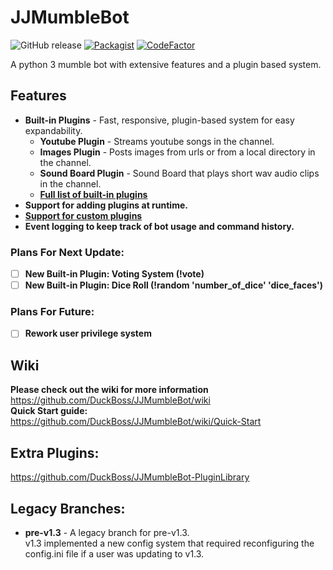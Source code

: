# JJMumbleBot
![GitHub release](https://img.shields.io/github/release/DuckBoss/JJMumbleBot.svg)
[![Packagist](https://img.shields.io/badge/License-GPL-blue.svg)](https://github.com/DuckBoss/JJMumbleBot/blob/master/LICENSE)
[![CodeFactor](https://www.codefactor.io/repository/github/duckboss/jjmumblebot/badge)](https://www.codefactor.io/repository/github/duckboss/jjmumblebot)

A python 3 mumble bot with extensive features and a plugin based system.


## Features
- <b>Built-in Plugins</b> - Fast, responsive, plugin-based system for easy expandability.
  - <b>Youtube Plugin</b> - Streams youtube songs in the channel.
  - <b>Images Plugin</b> - Posts images from urls or from a local directory in the channel.
  - <b>Sound Board Plugin</b> - Sound Board that plays short wav audio clips in the channel.
  - <b><a href="https://github.com/DuckBoss/JJMumbleBot/wiki/Quick-Start">Full list of built-in plugins</a></b>
- <b>Support for adding plugins at runtime.</b>
- <b><a href="https://github.com/DuckBoss/JJMumbleBot/wiki/Plugins">Support for custom plugins</a></b>
- <b>Event logging to keep track of bot usage and command history.</b>

### Plans For Next Update:
- [ ] <b>New Built-in Plugin: Voting System (!vote)</b>
- [ ] <b>New Built-in Plugin: Dice Roll (!random 'number_of_dice' 'dice_faces')</b>

### Plans For Future:
- [ ] <b>Rework user privilege system</b>

## Wiki
<b> Please check out the wiki for more information </b> <br>
<a href="https://github.com/DuckBoss/JJMumbleBot/wiki">https://github.com/DuckBoss/JJMumbleBot/wiki</a> <br>
<b> Quick Start guide: </b> <br>
<a href="https://github.com/DuckBoss/JJMumbleBot/wiki/Quick-Start">https://github.com/DuckBoss/JJMumbleBot/wiki/Quick-Start</a> <br>

## Extra Plugins:
<a href="https://github.com/DuckBoss/JJMumbleBot-PluginLibrary">https://github.com/DuckBoss/JJMumbleBot-PluginLibrary</a>

## Legacy Branches:
- <b>pre-v1.3</b> - A legacy branch for pre-v1.3. <br>
v1.3 implemented a new config system that required reconfiguring the config.ini file if a user was updating to v1.3.
